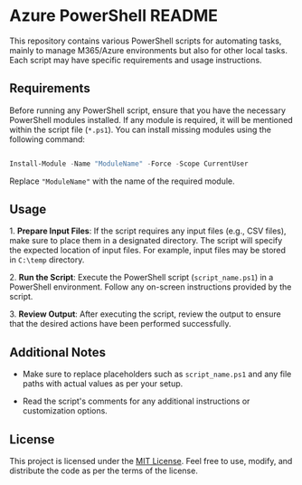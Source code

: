 
# Azure PowerShell README

This repository contains various PowerShell scripts for automating tasks, mainly to manage M365/Azure environments but also for other local tasks. Each script may have specific requirements and usage instructions.

## Requirements

Before running any PowerShell script, ensure that you have the necessary PowerShell modules installed. If any module is required, it will be mentioned within the script file (`*.ps1`). You can install missing modules using the following command:

```powershell

Install-Module -Name "ModuleName" -Force -Scope CurrentUser

```

Replace `"ModuleName"` with the name of the required module.

## Usage

1\. **Prepare Input Files**: If the script requires any input files (e.g., CSV files), make sure to place them in a designated directory. The script will specify the expected location of input files. For example, input files may be stored in `C:\temp` directory.

2\. **Run the Script**: Execute the PowerShell script (`script_name.ps1`) in a PowerShell environment. Follow any on-screen instructions provided by the script.

3\. **Review Output**: After executing the script, review the output to ensure that the desired actions have been performed successfully.

## Additional Notes

- Make sure to replace placeholders such as `script_name.ps1` and any file paths with actual values as per your setup.

- Read the script's comments for any additional instructions or customization options.

## License

This project is licensed under the [MIT License](/LICENSE). Feel free to use, modify, and distribute the code as per the terms of the license.
